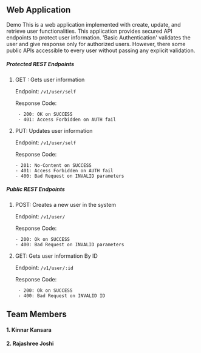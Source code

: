 ## Web Application
Demo
This is a web application implemented with create, update, and retrieve user functionalities.
This application provides secured API endpoints to protect user information. 
'Basic Authentication' validates the user and give response only for authorized users. 
However, there some public APIs accessible to every user without passing any explicit validation.


##### Protected REST Endpoints

1. GET : Gets user information

   Endpoint: `/v1/user/self`
   
   Response Code: 
   
        - 200: OK on SUCCESS
        - 401: Access Forbidden on AUTH fail
   
2. PUT: Updates user information
    
   Endpoint: `/v1/user/self`
   
   Response Code: 
      
       - 201: No-Content on SUCCESS
       - 401: Access Forbidden on AUTH fail
       - 400: Bad Request on INVALID parameters
   
##### Public REST Endpoints
 
1.  POST: Creates a new user in the system
   
    Endpoint: `/v1/user/`
      
    Response Code: 
               
        - 200: Ok on SUCCESS
        - 400: Bad Request on INVALID parameters


2. GET: Gets user information By ID

   Endpoint: `/v1/user/:id`
   
   Response Code: 
         
        - 200: Ok on SUCCESS
        - 400: Bad Request on INVALID ID

## Team Members
#### 1. Kinnar Kansara
#### 2. Rajashree Joshi
